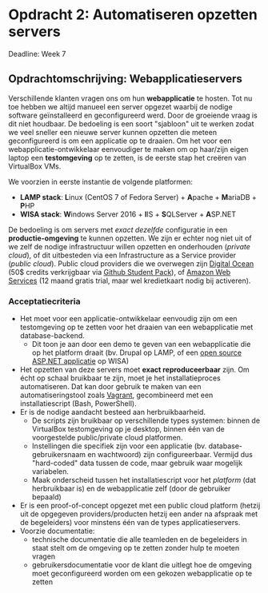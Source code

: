 # Opdracht 2: Automatiseren opzetten servers

Deadline: Week 7

## Opdrachtomschrijving: Webapplicatieservers

Verschillende klanten vragen ons om hun **webapplicatie** te hosten. Tot nu toe hebben we altijd manueel een server opgezet waarbij de nodige software geïnstalleerd en geconfigureerd werd. Door de groeiende vraag is dit niet houdbaar. De bedoeling is een soort "sjabloon" uit te werken zodat we veel sneller een nieuwe server kunnen opzetten die meteen geconfigureerd is om een applicatie op te draaien. Om het voor een webapplicatie-ontwikkelaar eenvoudiger te maken om op haar/zijn eigen laptop een **testomgeving** op te zetten, is de eerste stap het creëren van VirtualBox VMs.

We voorzien in eerste instantie de volgende platformen:

- **LAMP stack**: **L**inux (CentOS 7 of Fedora Server) + **A**pache + **M**ariaDB + **P**HP
- **WISA stack**: **W**indows Server 2016 + **I**IS + **S**QLServer + **A**SP.NET

De bedoeling is om servers met *exact dezelfde* configuratie in een **productie-omgeving** te kunnen opzetten. We zijn er echter nog niet uit of we zelf de nodige infrastructuur willen opzetten en onderhouden (*private cloud*), of dit uitbesteden via een Infrastructure as a Service provider (*public cloud*). Public cloud providers die we overwegen zijn [Digital Ocean](https://www.digitalocean.com/) (50$ credits verkrijgbaar via [Github Student Pack](https://education.github.com/pack)), of [Amazon Web Services](https://aws.amazon.com/s/dm/landing-page/start-your-free-trial/) (12 maand gratis trial, maar wel kredietkaart nodig bij activeren).

### Acceptatiecriteria

- Het moet voor een applicatie-ontwikkelaar eenvoudig zijn om een testomgeving op te zetten voor het draaien van een webapplicatie met database-backend.
    - Dit toon je aan door een demo te geven van een webapplicatie die op het platform draait (bv. Drupal op LAMP, of een [open source ASP.NET applicatie](https://www.codeproject.com/Tips/667263/ASP-NET-Open-Source-Projects) op WISA)
- Het opzetten van deze servers moet **exact reproduceerbaar** zijn. Om écht op schaal bruikbaar te zijn, moet je het installatieproces automatiseren. Dat kan door gebruik te maken van een automatiseringstool zoals [Vagrant](http://vagrantup.com/), gecombineerd met een installatiescript (Bash, PowerShell).
- Er is de nodige aandacht besteed aan herbruikbaarheid.
    - De scripts zijn bruikbaar op verschillende types systemen: binnen de VirtualBox testomgeving op je desktop, binnen één van de voorgestelde public/private cloud platformen.
    - Instellingen die specifiek zijn voor een applicatie (bv. database-gebruikersnaam en wachtwoord) zijn configureerbaar. Vermijd dus "hard-coded" data tussen de code, maar gebruik waar mogelijk variabelen.
    - Maak onderscheid tussen het installatiescript voor het *platform* (dat herbruikbaar is) en de webapplicatie zelf (door de gebruiker bepaald)
- Er is een proof-of-concept opgezet met een public cloud platform (hetzij uit de opgegeven providers/producten hetzij een ander na afspraak met de begeleiders) voor minstens één van de types applicatieservers.
- Voorzie documentatie:
    - technische documentatie die alle teamleden en de begeleiders in staat stelt om de omgeving op te zetten zonder hulp te moeten vragen
    - gebruikersdocumentatie voor de klant die uitlegt hoe de omgeving moet geconfigureerd worden om een gekozen webapplicatie op te zetten

